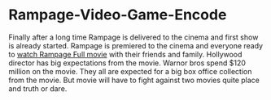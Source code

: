 # Rampage-Video-Game-Encode
Finally after a long time Rampage is delivered to the cinema and first show is already started. Rampage is premiered to the cinema and everyone ready to <a href="http://www.rampage2018movie.com/">watch Rampage Full movie</a> with their friends and family. Hollywood director has big expectations from the movie. Warnor bros spend $120 million on the movie. They all are expected for a big box office collection from the movie. But movie will have to fight against two movies quite place and truth or dare. 
